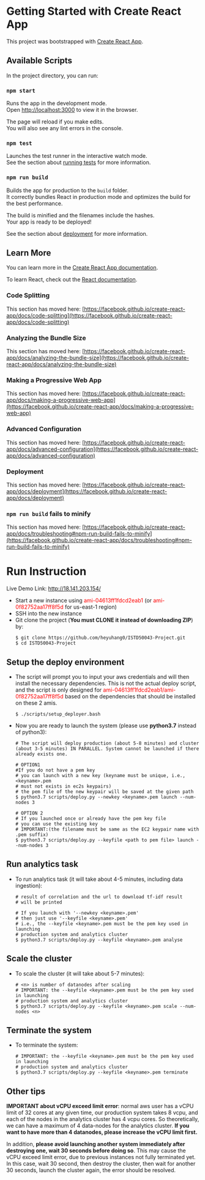 # Getting Started with Create React App

This project was bootstrapped with [Create React App](https://github.com/facebook/create-react-app).

## Available Scripts

In the project directory, you can run:

### `npm start`

Runs the app in the development mode.\
Open [http://localhost:3000](http://localhost:3000) to view it in the browser.

The page will reload if you make edits.\
You will also see any lint errors in the console.

### `npm test`

Launches the test runner in the interactive watch mode.\
See the section about [running tests](https://facebook.github.io/create-react-app/docs/running-tests) for more information.

### `npm run build`

Builds the app for production to the `build` folder.\
It correctly bundles React in production mode and optimizes the build for the best performance.

The build is minified and the filenames include the hashes.\
Your app is ready to be deployed!

See the section about [deployment](https://facebook.github.io/create-react-app/docs/deployment) for more information.

## Learn More

You can learn more in the [Create React App documentation](https://facebook.github.io/create-react-app/docs/getting-started).

To learn React, check out the [React documentation](https://reactjs.org/).

### Code Splitting

This section has moved here: [https://facebook.github.io/create-react-app/docs/code-splitting](https://facebook.github.io/create-react-app/docs/code-splitting)

### Analyzing the Bundle Size

This section has moved here: [https://facebook.github.io/create-react-app/docs/analyzing-the-bundle-size](https://facebook.github.io/create-react-app/docs/analyzing-the-bundle-size)

### Making a Progressive Web App

This section has moved here: [https://facebook.github.io/create-react-app/docs/making-a-progressive-web-app](https://facebook.github.io/create-react-app/docs/making-a-progressive-web-app)

### Advanced Configuration

This section has moved here: [https://facebook.github.io/create-react-app/docs/advanced-configuration](https://facebook.github.io/create-react-app/docs/advanced-configuration)

### Deployment

This section has moved here: [https://facebook.github.io/create-react-app/docs/deployment](https://facebook.github.io/create-react-app/docs/deployment)

### `npm run build` fails to minify

This section has moved here: [https://facebook.github.io/create-react-app/docs/troubleshooting#npm-run-build-fails-to-minify](https://facebook.github.io/create-react-app/docs/troubleshooting#npm-run-build-fails-to-minify)


# Run Instruction

Live Demo Link: http://18.141.203.154/
  - Start a new instance using <span style="color:red">ami-04613ff1fdcd2eab1</span> (or <span style="color:red">ami-0f82752aa17ff8f5d</span> for us-east-1 region)
  - SSH into the new instance
  - Git clone the project (**You must CLONE it instead of downloading ZIP**) by:
	  ```
	$ git clone https://github.com/heyuhang0/ISTD50043-Project.git  
	$ cd ISTD50043-Project
	```
  
##  Setup the deploy environment 
- The script will prompt you to input your aws credentials and will then install the necessary dependencies. This is not the actual deploy script, and the script is only designed for <span style="color:red">ami-04613ff1fdcd2eab1/ami-0f82752aa17ff8f5d</span> based on the dependencies that should be installed on these 2 amis.

	 `$ ./scripts/setup_deployer.bash`

- Now you are ready to launch the system (please use **python3.7** instead of python3):
	```
	# The script will deploy production (about 5-8 minutes) and cluster
	(about 3-5 minutes) IN PARALLEL. System cannot be launched if there
	already exists one.
	
  # OPTION1
	#If you do not have a pem key
	# you can launch with a new key (keyname must be unique, i.e., <keyname>.pem
	# must not exists in ec2s keypairs)
	# the pem file of the new keypair will be saved at the given path  
	$ python3.7 scripts/deploy.py --newkey <keyname>.pem launch --num-nodes 3  
  
	# OPTION 2
	# If you launched once or already have the pem key file
	# you can use the existing key
	# IMPORTANT:(the filename must be same as the EC2 keypair name with .pem suffix)  
	$ python3.7 scripts/deploy.py --keyfile <path to pem file> launch --num-nodes 3
	```
## Run analytics task

- To run analytics task (it will take about 4-5 minutes, including data ingestion):
	```
	# result of correlation and the url to download tf-idf result 
	# will be printed

	# If you launch with '--newkey <keyname>.pem'
	# then just use '--keyfile <keyname>.pem'
	# i.e., the --keyfile <keyname>.pem must be the pem key used in launching
	# production system and analytics cluster  
	$ python3.7 scripts/deploy.py --keyfile <keyname>.pem analyse
	```

## Scale the cluster

- To scale the cluster (it will take about 5-7 minutes):
	```
	# <n> is number of datanodes after scaling
	# IMPORTANT: the --keyfile <keyname>.pem must be the pem key used in launching
	# production system and analytics cluster
	$ python3.7 scripts/deploy.py --keyfile <keyname>.pem scale --num-nodes <n>
	```
	
## Terminate the system

- To terminate the system:
	```
	# IMPORTANT: the --keyfile <keyname>.pem must be the pem key used in launching
	# production system and analytics cluster
	$ python3.7 scripts/deploy.py --keyfile <keyname>.pem terminate
	```

## Other tips
**IMPORTANT about vCPU exceed limit error**: normal aws user has a vCPU limit of 32 cores at any given time, our production system takes 8 vcpu, and each of the nodes in the analytics cluster has 4 vcpu cores. So theoretically, we can have a maximum of 4 data-nodes for the analytics cluster. **If you want to have more than 4 datanodes, please increase the vCPU limit first.**

  

In addition, **please avoid launching another system immediately after destroying one, wait 30 seconds before doing so**. This may cause the vCPU exceed limit error, due to previous instances not fully terminated yet. In this case, wait 30 second, then destroy the cluster, then wait for another 30 seconds, launch the cluster again, the error should be resolved.
